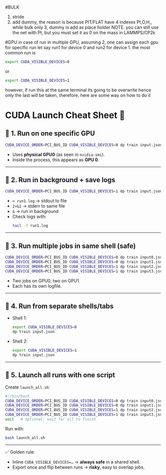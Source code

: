#BULK
1) stride 
2) add dummy, the reason is because PIT/FLAT have 4 indexes Pt,O,H,, while bulk only 3, dummy is add as place holder
NOTE. you can still use the net with Pt, but you must set it as 0 on the mass in LAMMPS/CP2k

#GPU 
in case of run in multiple GPU, assuming 2, one can assign each gpu for specific run let say run1 for device 0 and run2 for device 1.
the most common run is 
```bash
export CUDA_VISIBLE_DEVICES=0
```
or 
```bash
export CUDA_VISIBLE_DEVICES=1
```
however, if run this at the same terminal its going to be overwrite hence only the last will be taken, therefore, here are some way on how to do it 
# CUDA Launch Cheat Sheet 📝

## 🔹 1. Run on one specific GPU
```bash
CUDA_DEVICE_ORDER=PCI_BUS_ID CUDA_VISIBLE_DEVICES=0 dp train input.json
```
- Uses **physical GPU0** (as seen in `nvidia-smi`).  
- Inside the process, this appears as **GPU 0**.  

---

## 🔹 2. Run in background + save logs
```bash
CUDA_DEVICE_ORDER=PCI_BUS_ID CUDA_VISIBLE_DEVICES=1 dp train input.json > run1.log 2>&1 &
```
- `> run1.log` → stdout to file  
- `2>&1` → stderr to same file  
- `&` → run in background  
- Check logs with:
  ```bash
  tail -f run1.log
  ```

---

## 🔹 3. Run multiple jobs in same shell (safe)
```bash
CUDA_DEVICE_ORDER=PCI_BUS_ID CUDA_VISIBLE_DEVICES=0 dp train input0.json > run0.log 2>&1 &
CUDA_DEVICE_ORDER=PCI_BUS_ID CUDA_VISIBLE_DEVICES=0 dp train input1.json > run1.log 2>&1 &
CUDA_DEVICE_ORDER=PCI_BUS_ID CUDA_VISIBLE_DEVICES=1 dp train input2.json > run2.log 2>&1 &
CUDA_DEVICE_ORDER=PCI_BUS_ID CUDA_VISIBLE_DEVICES=1 dp train input3.json > run3.log 2>&1 &
```
- Two jobs on GPU0, two on GPU1.  
- Each has its own logfile.  

---

## 🔹 4. Run from separate shells/tabs
- Shell 1:
  ```bash
  export CUDA_VISIBLE_DEVICES=0
  dp train input.json
  ```
- Shell 2:
  ```bash
  export CUDA_VISIBLE_DEVICES=1
  dp train input.json
  ```

---

## 🔹 5. Launch all runs with one script
Create `launch_all.sh`:
```bash
#!/bin/bash
CUDA_DEVICE_ORDER=PCI_BUS_ID CUDA_VISIBLE_DEVICES=0 dp train input0.json > run0.log 2>&1 &
CUDA_DEVICE_ORDER=PCI_BUS_ID CUDA_VISIBLE_DEVICES=0 dp train input1.json > run1.log 2>&1 &
CUDA_DEVICE_ORDER=PCI_BUS_ID CUDA_VISIBLE_DEVICES=1 dp train input2.json > run2.log 2>&1 &
CUDA_DEVICE_ORDER=PCI_BUS_ID CUDA_VISIBLE_DEVICES=1 dp train input3.json > run3.log 2>&1 &
wait   # optional: wait for all to finish
```
Run with:
```bash
bash launch_all.sh
```

---

✅ Golden rule:  
- Inline `CUDA_VISIBLE_DEVICES=…` → **always safe** in a shared shell.  
- Export once and flip between runs → **risky**, easy to overlap jobs.  
